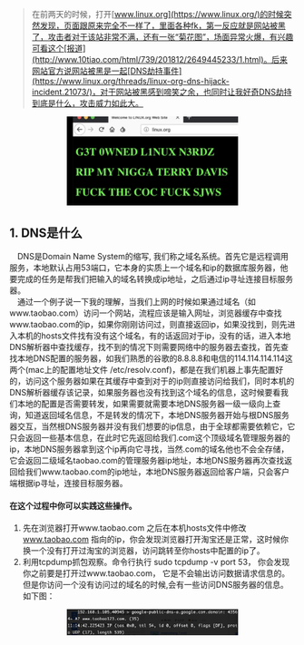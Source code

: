 > 在前两天的时候，打开[www.linux.org](https://www.linux.org/)的时候突然发现，页面跟原来完全不一样了，里面各种fk，第一反应就是网站被黑了，攻击者对于该站非常不满，还有一张“菊花图”，场面异常火爆，有兴趣可看这个[报道](http://www.10tiao.com/html/739/201812/2649445233/1.html)。后来网站官方说网站被黑是一起[DNS劫持事件](https://www.linux.org/threads/linux-org-dns-hijack-incident.21073/)，对于网站被黑感到啼笑之余，也同时让我好奇DNS劫持到底是什么，攻击威力如此大。
<div align=center><img src="https://github.com/FantasyGao/FantasyGao.github.io/blob/master/imgs/20181208_1.jpg" height="40%" width="60%"/></div>

## 1. DNS是什么
&emsp;DNS是Domain Name System的缩写, 我们称之域名系统。首先它是远程调用服务，本地默认占用53端口，它本身的实质上一个域名和ip的数据库服务器，他要完成的任务是帮我们把输入的域名转换成ip地址，之后通过ip寻址连接目标服务器。  
&emsp;通过一个例子说一下我的理解，当我们上网的时候如果通过域名（如www.taobao.com）访问一个网站，流程应该是输入网址，浏览器缓存中查找www.taobao.com的ip，如果你刚刚访问过，则直接返回ip，如果没找到，则先进入本机的hosts文件找有没有这个域名，有的话返回对于ip，没有的话，进入本地DNS解析器中查找缓存，找不到的情况下则需要网络中的服务器去查找，首先查找本地DNS配置的服务器，如我们熟悉的谷歌的8.8.8.8和电信的114.114.114.114这两个(mac上的配置地址文件 /etc/resolv.conf)，都是在我们机器上事先配置好的，访问这个服务器如果在其缓存中查到对于的ip则直接访问给我们，同时本机的DNS解析器缓存该记录，如果服务器也没有找到这个域名的信息，这时候要看我们本地的配置是否需要转发，如果需要就需要本地DNS服务器一级一级向上查询，知道返回域名信息，不是转发的情况下，本地DNS服务器开始与根DNS服务器交互，当然根DNS服务器并没有我们想要的ip信息，由于全球都需要依赖它，它只会返回一些基本信息，在此时它先返回给我们.com这个顶级域名管理服务器的ip，本地DNS服务器拿到这个ip再向它寻找，当然.com的域名他也不会全存储，它会返回二级域名taobao.com的管理服务器ip地址，本地DNS服务器再次查找返回给我们www.taobao.com的ip地址，本地DNS服务器返回给客户端，只会客户端根据ip寻址，连接目标服务器。
#### 在这个过程中你可以实践这些操作。
1. 先在浏览器打开www.taobao.com 之后在本机hosts文件中修改 www.taobao.com 指向的ip，你会发现浏览器打开淘宝还是正常，这时候你换一个没有打开过淘宝的浏览器，访问跳转至你hosts中配置的ip了。
2. 利用tcpdump抓包观察。命令行执行 sudo tcpdump -v port 53， 你会发现你之前要是打开过www.taobao.com， 它是不会输出访问数据请求信息的。但是你访问一个没有访问过的域名的时候,会有一些访问DNS服务器的信息。如下图：
<div align=center><img src="https://github.com/FantasyGao/FantasyGao.github.io/blob/master/imgs/20181208_2.jpg" height="40%" width="60%"/></div>
